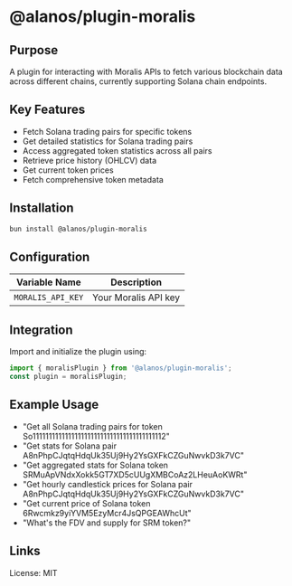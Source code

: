 # @alanos/plugin-moralis

## Purpose

A plugin for interacting with Moralis APIs to fetch various blockchain data across different chains, currently supporting Solana chain endpoints.

## Key Features

- Fetch Solana trading pairs for specific tokens
- Get detailed statistics for Solana trading pairs
- Access aggregated token statistics across all pairs
- Retrieve price history (OHLCV) data
- Get current token prices
- Fetch comprehensive token metadata

## Installation

```bash
bun install @alanos/plugin-moralis
```

## Configuration

| Variable Name     | Description          |
| ----------------- | -------------------- |
| `MORALIS_API_KEY` | Your Moralis API key |

## Integration

Import and initialize the plugin using:

```typescript
import { moralisPlugin } from '@alanos/plugin-moralis';
const plugin = moralisPlugin;
```

## Example Usage

- "Get all Solana trading pairs for token So11111111111111111111111111111111111111112"
- "Get stats for Solana pair A8nPhpCJqtqHdqUk35Uj9Hy2YsGXFkCZGuNwvkD3k7VC"
- "Get aggregated stats for Solana token SRMuApVNdxXokk5GT7XD5cUUgXMBCoAz2LHeuAoKWRt"
- "Get hourly candlestick prices for Solana pair A8nPhpCJqtqHdqUk35Uj9Hy2YsGXFkCZGuNwvkD3k7VC"
- "Get current price of Solana token 6Rwcmkz9yiYVM5EzyMcr4JsQPGEAWhcUt"
- "What's the FDV and supply for SRM token?"

## Links

License: MIT
